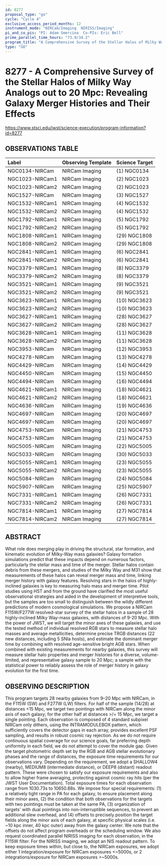 ```yaml
---
id: 8277
proposal_type: "go"
cycle: "Cycle 4"
exclusive_access_period_months: 12
instrument_mode: "NIRCam/Imaging  NIRISS/Imaging"
pi_and_co_pis: "PI: Adam Smercina  Co-PIs: Eric Bell"
prime_parallel_time_hours: "73.9/34.2"
program_title: "A Comprehensive Survey of the Stellar Halos of Milky Way Analogs out to 20 Mpc: Revealing Galaxy Merger Histories and Their Effects"
type: "GO"
---
```

# 8277 - A Comprehensive Survey of the Stellar Halos of Milky Way Analogs out to 20 Mpc: Revealing Galaxy Merger Histories and Their Effects
https://www.stsci.edu/jwst/science-execution/program-information?id=8277
## OBSERVATIONS TABLE
| Label                  | Observing Template | Science Target |
| :--------------------- | :----------------- | :------------- |
| NGC0134-NIRCam         | NIRCam Imaging     | (1) NGC0134    |
| NGC1023-NIRCam1        | NIRCam Imaging     | (2) NGC1023    |
| NGC1023-NIRCam2        | NIRCam Imaging     | (2) NGC1023    |
| NGC1527-NIRCam         | NIRCam Imaging     | (3) NGC1527    |
| NGC1532-NIRCam1        | NIRCam Imaging     | (4) NGC1532    |
| NGC1532-NIRCam2        | NIRCam Imaging     | (4) NGC1532    |
| NGC1792-NIRCam1        | NIRCam Imaging     | (5) NGC1792    |
| NGC1792-NIRCam2        | NIRCam Imaging     | (5) NGC1792    |
| NGC1808-NIRCam1        | NIRCam Imaging     | (29) NGC1808   |
| NGC1808-NIRCam2        | NIRCam Imaging     | (29) NGC1808   |
| NGC2841-NIRCam1        | NIRCam Imaging     | (6) NGC2841    |
| NGC2841-NIRCam2        | NIRCam Imaging     | (6) NGC2841    |
| NGC3379-NIRCam1        | NIRCam Imaging     | (8) NGC3379    |
| NGC3379-NIRCam2        | NIRCam Imaging     | (8) NGC3379    |
| NGC3521-NIRCam1        | NIRCam Imaging     | (9) NGC3521    |
| NGC3521-NIRCam2        | NIRCam Imaging     | (9) NGC3521    |
| NGC3623-NIRCam1        | NIRCam Imaging     | (10) NGC3623   |
| NGC3623-NIRCam2        | NIRCam Imaging     | (10) NGC3623   |
| NGC3627-NIRCam1        | NIRCam Imaging     | (28) NGC3627   |
| NGC3627-NIRCam2        | NIRCam Imaging     | (28) NGC3627   |
| NGC3628-NIRCam1        | NIRCam Imaging     | (11) NGC3628   |
| NGC3628-NIRCam2        | NIRCam Imaging     | (11) NGC3628   |
| NGC3953-NIRCam         | NIRCam Imaging     | (12) NGC3953   |
| NGC4278-NIRCam         | NIRCam Imaging     | (13) NGC4278   |
| NGC4429-NIRCam         | NIRCam Imaging     | (14) NGC4429   |
| NGC4450-NIRCam         | NIRCam Imaging     | (15) NGC4450   |
| NGC4494-NIRCam         | NIRCam Imaging     | (16) NGC4494   |
| NGC4621-NIRCam1        | NIRCam Imaging     | (18) NGC4621   |
| NGC4621-NIRCam2        | NIRCam Imaging     | (18) NGC4621   |
| NGC4636-NIRCam         | NIRCam Imaging     | (19) NGC4636   |
| NGC4697-NIRCam         | NIRCam Imaging     | (20) NGC4697   |
| NGC4697-NIRCam         | NIRCam Imaging     | (20) NGC4697   |
| NGC4753-NIRCam         | NIRCam Imaging     | (21) NGC4753   |
| NGC4753-NIRCam         | NIRCam Imaging     | (21) NGC4753   |
| NGC5005-NIRCam         | NIRCam Imaging     | (22) NGC5005   |
| NGC5033-NIRCam         | NIRCam Imaging     | (30) NGC5033   |
| NGC5055-NIRCam1        | NIRCam Imaging     | (23) NGC5055   |
| NGC5055-NIRCam2        | NIRCam Imaging     | (23) NGC5055   |
| NGC5084-NIRCam         | NIRCam Imaging     | (24) NGC5084   |
| NGC5907-NIRCam         | NIRCam Imaging     | (25) NGC5907   |
| NGC7331-NIRCam1        | NIRCam Imaging     | (26) NGC7331   |
| NGC7331-NIRCam2        | NIRCam Imaging     | (26) NGC7331   |
| NGC7814-NIRCam1        | NIRCam Imaging     | (27) NGC7814   |
| NGC7814-NIRCam2        | NIRCam Imaging     | (27) NGC7814   |

## ABSTRACT

What role does merging play in driving the structural, star formation, and kinematic evolution of Milky-Way mass galaxies? Galaxy formation simulations predict that these impacts depend on numerous factors, particularly the stellar mass and time of the merger. Stellar halos contain debris from these mergers, and studies of the Milky Way and M31 show that measurements of these halos can reveal merger mass and time, linking merger history with galaxy features. Resolving stars in the halos of highly-inclined galaxies is key to measuring halo mass and merger time. Pilot studies using HST and from the ground have clarified the most useful observational strategies and aided in the development of interpretive tools, but the samples are too small to distinguish between the wildly different predictions of modern cosmological simulations. We propose a NIRCam F115W/F277W resolved-star survey of the stellar halos in a sample of 28 highly-inclined Milky Way-mass galaxies, with distances of 9-20 Mpc. With the power of JWST, we will target the minor axes of these galaxies, and use the tested method of individual resolved RGB stars to measure stellar halo masses and average metallicities, determine precise TRGB distances (22 new distances, including 5 SNIa hosts), and estimate the dominant merger time by combining with resolved age-sensitive bright AGB stars. When combined with existing measurements for nearby galaxies, this survey will measure stellar halo properties and merger histories for a diverse, volume-limited, and representative galaxy sample to 20 Mpc; a sample with the statistical power to reliably assess the role of merger history in galaxy evolution for the first time.

## OBSERVING DESCRIPTION

This program targets 28 nearby galaxies from 9–20 Mpc with NIRCam, in the F115W (SW) and F277W (LW) filters. For half of the sample (14/28) at distances <15 Mpc, we target two pointings with NIRCam along the minor axis of each galaxy; for the other half at distances >/= 15 Mpc, we target a single pointing.
Each observation is composed of 4 standard subpixel NIRCam only dithers, using the INTRAMODULEBOX pattern, which sufficiently covers the detector gaps in each array, provides excellent PSF sampling, and results in robust cosmic ray rejection. As we do not require continuous spatial coverage for our science goals, far preferring depth uniformity in each field, we do not attempt to cover the module gap. Given the target photometric depth set by the RGB and AGB stellar evolutionary phases and the range of distances, the exposure time requirements for our observations vary. Depending on the requirement, we adopt a SHALLOW4 (nearby), MEDIUM8 (intermediate distance), or DEEP8 (distant) readout pattern. These were chosen to satisfy our exposure requirements and also to allow higher frame averaging, protecting against cosmic ray hits (per the JWST User Documentation). Total expsoure times for each observation range from 1030.73s to 10650.88s.
We impose four special requirements: (1) a relatively tight range in PA for each galaxy, to ensure placement along their minor axes, (2) the condition that both observations for the targets with two pointings must be taken at the same PA, (3) organization of targets' with dual pointings into non-interruptible sequences, to prevent an additional slew overhead, and (4) offsets to precisely position the target fields along the minor axis of each galaxy, at specific physical scales (i.e. ~10 kpc inner, 40 kpc outer) away from the galaxy center. We note that the offsets do not affect program overheads or the scheduling window.
We also request coordinated parallel NIRISS imaging for each observation, in the F115W filter. For the NIRISS imaging, we adopt an NIS readout pattern. To keep exposure times within, but close to, the NIRCam exposures, we adopt either 1 integration/exposure for NIRCam exposures <~5000s, or 2 integrations/exposure for NIRCam exposures >~5000s.